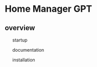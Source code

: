 <h1> Home Manager GPT</h1>
<h2> overview </h2>
<ul>startup </ul>
<ul>documentation </ul>
<ul>installation </ul>

